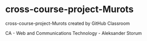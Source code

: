 # cross-course-project-Murots

cross-course-project-Murots created by GitHub Classroom

CA - Web and Communications Technology - Aleksander Storum
